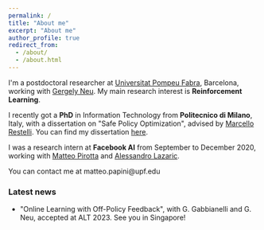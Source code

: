```yaml
---
permalink: /
title: "About me"
excerpt: "About me"
author_profile: true
redirect_from: 
  - /about/
  - /about.html
---
```

I'm a postdoctoral researcher at [Universitat Pompeu Fabra](https://www.upf.edu/web/ai-ml), Barcelona, working with [Gergely Neu](http://cs.bme.hu/~gergo/). My main research interest  is **Reinforcement Learning**.

I recently got a **PhD** in Information Technology from **Politecnico di Milano**, Italy, with a dissertation on "Safe Policy Optimization", advised by [Marcello Restelli](https://restelli.faculty.polimi.it/MyWebSite/index.shtml). You can find my dissertation [here](http://hdl.handle.net/10589/170196). 

I was a research intern at **Facebook AI** from September to December 2020, working with [Matteo Pirotta](https://teopir.github.io/) and [Alessandro Lazaric](https://dblp.org/pid/36/321.html).

<style type="text/css">
span.reverse {unicode-bidi: bidi-override; direction: rtl}
</style>

You can contact me at <span class="reverse">ap.oettam</span>p<span class="reverse">ude.fpu@ini</span>

### Latest news
* "Online Learning with Off-Policy Feedback", with G. Gabbianelli and G. Neu, accepted at ALT 2023. See you in Singapore!

